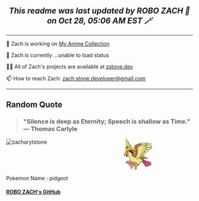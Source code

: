 <h2 align="center" style="font-style: italic; font-weight: bold;">This readme was last updated by ROBO ZACH 🤖 on Oct 28, 05:06 AM EST 🪄 </h2></a>

---

🔭 Zach is working on [My Anime Collection](https://github.com/ZacharyTStone/My-Anime-Collection)

🌱 Zach is currently ...unable to load status

👨‍💻 All of Zach's projects are available at [zstone.dev](https://www.zstone.dev/)

📫 How to reach Zach: [zach.stone.developer@gmail.com](mailto:zach.stone.developer@gmail.com)

---

<!-- Add a Quotes section -->

## Random Quote

<h3>
<blockquote>
  "Silence is deep as Eternity; Speech is shallow as Time."
<br>— Thomas Carlyle
</blockquote>
</h3>

<div style="display: flex; flex-wrap: no-wrap; width: 100%; gap: 16px">
        <img width="60%" src="https://github-readme-streak-stats.herokuapp.com/?user=zacharytstone" alt="zacharytstone" />
    <img width="15%" class='poke-img' src='https://raw.githubusercontent.com/PokeAPI/sprites/master/sprites/pokemon/other/dream-world/18.svg' alt='pidgeot'/>
</div>

<span class="poke-name"> Pokemon Name : pidgeot</span>

#### [ROBO ZACH's GitHub](https://github.com/ROBO-ZACH)
